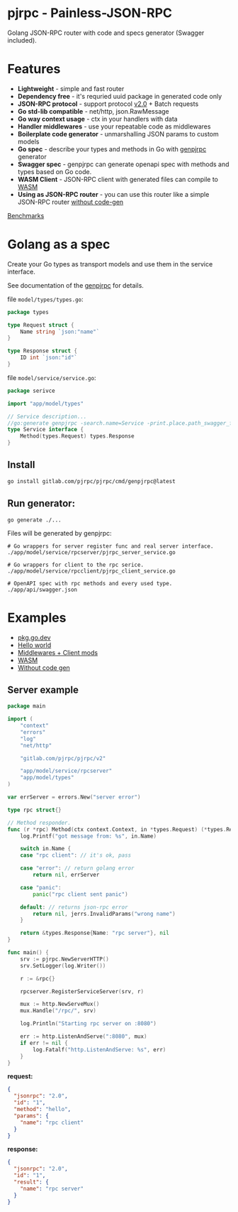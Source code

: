 pjrpc - Painless-JSON-RPC
========

Golang JSON-RPC router with code and specs generator (Swagger included).

# Features

- **Lightweight** - simple and fast router
- **Dependency free** - it's requried uuid package in generated code only
- **JSON-RPC protocol** - support protocol [v2.0](https://www.jsonrpc.org/specification) + Batch requests
- **Go std-lib compatible** - net/http, json.RawMessage
- **Go way context usage** - ctx in your handlers with data
- **Handler middlewares** - use your repeatable code as middlewares
- **Boilerplate code generator** - unmarshalling JSON params to custom models
- **Go spec** - describe your types and methods in Go with [genpjrpc](https://gitlab.com/pjrpc/pjrpc/-/tree/master/cmd/genpjrpc) generator
- **Swagger spec** - genpjrpc can generate openapi spec with methods and types based on Go code.
- **WASM Client** - JSON-RPC client with generated files can compile to [WASM](https://gitlab.com/pjrpc/pjrpc/-/tree/master/_examples/wasm)
- **Using as JSON-RPC router** - you can use this router like a simple JSON-RPC router [without code-gen](https://gitlab.com/pjrpc/pjrpc/-/tree/master/_examples/without-code-gen)

[Benchmarks](https://gitlab.com/pjrpc/benchmarks)


# Golang as a spec

Create your Go types as transport models and use them in the service interface.

See documentation of the [genpjrpc](https://gitlab.com/pjrpc/pjrpc/-/tree/master/cmd/genpjrpc) for details.

file `model/types/types.go`:

```go
package types

type Request struct {
	Name string `json:"name"`
}

type Response struct {
	ID int `json:"id"`
}
```

file `model/service/service.go`:

```go
package serivce

import "app/model/types"

// Service description...
//go:generate genpjrpc -search.name=Service -print.place.path_swagger_file=../../api/swagger.json
type Service interface {
	Method(types.Request) types.Response
}
```

## Install

```sh
go install gitlab.com/pjrpc/pjrpc/cmd/genpjrpc@latest
```

## Run generator:

```
go generate ./...
```

Files will be generated by genpjrpc:

```
# Go wrappers for server register func and real server interface.
./app/model/service/rpcserver/pjrpc_server_service.go

# Go wrappers for client to the rpc serice.
./app/model/service/rpcclient/pjrpc_client_service.go

# OpenAPI spec with rpc methods and every used type.
./app/api/swagger.json
```

# Examples

- [pkg.go.dev](https://pkg.go.dev/gitlab.com/pjrpc/pjrpc)
- [Hello world](https://gitlab.com/pjrpc/pjrpc/-/tree/master/_examples/helloworld)
- [Middlewares + Client mods](https://gitlab.com/pjrpc/pjrpc/-/tree/master/_examples/middlewares)
- [WASM](https://gitlab.com/pjrpc/pjrpc/-/tree/master/_examples/wasm)
- [Without code gen](https://gitlab.com/pjrpc/pjrpc/-/tree/master/_examples/without-code-gen)


## Server example

```go
package main

import (
	"context"
	"errors"
	"log"
	"net/http"

	"gitlab.com/pjrpc/pjrpc/v2"

	"app/model/service/rpcserver"
	"app/model/types"
)

var errServer = errors.New("server error")

type rpc struct{}

// Method responder.
func (r *rpc) Method(ctx context.Context, in *types.Request) (*types.Response, error) {
	log.Printf("got message from: %s", in.Name)

	switch in.Name {
	case "rpc client": // it's ok, pass

	case "error": // return golang error
		return nil, errServer

	case "panic":
		panic("rpc client sent panic")

	default: // returns json-rpc error
		return nil, jerrs.InvalidParams("wrong name")
	}

	return &types.Response{Name: "rpc server"}, nil
}

func main() {
	srv := pjrpc.NewServerHTTP()
	srv.SetLogger(log.Writer())

	r := &rpc{}

	rpcserver.RegisterServiceServer(srv, r)

	mux := http.NewServeMux()
	mux.Handle("/rpc/", srv)

	log.Println("Starting rpc server on :8080")

	err := http.ListenAndServe(":8080", mux)
	if err != nil {
		log.Fatalf("http.ListenAndServe: %s", err)
	}
}
```

**request:**

```json
{
  "jsonrpc": "2.0",
  "id": "1",
  "method": "hello",
  "params": {
    "name": "rpc client"
  }
}
```

**response:**
```json
{
  "jsonrpc": "2.0",
  "id": "1",
  "result": {
    "name": "rpc server"
  }
}
```
